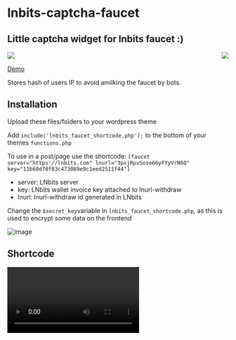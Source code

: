 # lnbits-captcha-faucet
## Little captcha widget for lnbits faucet :)
<div style="display: inline-block; width: 100%;">
<img style="float:left;" src="https://i.imgur.com/rcho8fa.png">
<img style="float:right;" src="https://i.imgur.com/DxQphoE.png">
</div>

<a href="http://jigawatt.co/wordpress-bitcoin-lnurl-withdraw-faucet-with-captcha/">Demo</a>

Stores hash of users IP to avoid amilking the faucet by bots.

## Installation
Upload these files/folders to your wordpress theme

Add ```include('lnbits_faucet_shortcode.php');``` to the bottom of your themes ```functions.php```

To use in a post/page use the shortcode: ```[faucet server="https://lnbits.com" lnurl="3psjRpvSose66yFYyVrN6Q" key="11b60d70f83c473089e9c1eed2511f44"]```

* server: LNbits server
* key: LNbits wallet invoice key attached to lnurl-withdraw
* lnurl: lnurl-withdraw id generated in LNbits

Change the ```$secret_key```variable in ```lnbits_faucet_shortcode.php```, as this is used to encrypt some data on the frontend 

![image](https://user-images.githubusercontent.com/33088785/112185376-137c5e00-8bf8-11eb-97ec-dbdb6553da0e.png)

## Shortcode
![video](https://i.imgur.com/1DYNtxq.mp4)
